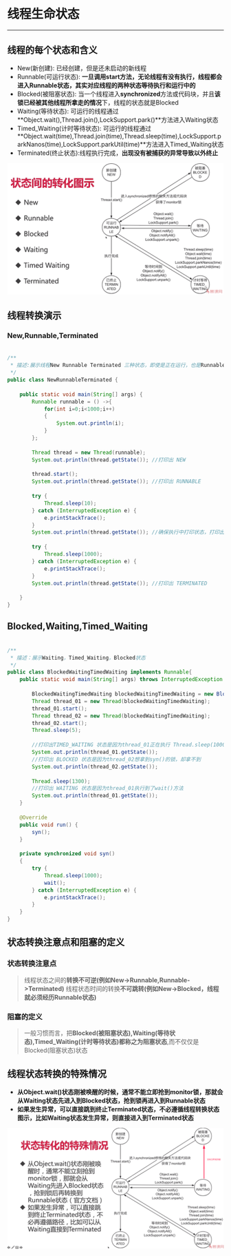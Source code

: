 # 线程生命状态
---

## 线程的每个状态和含义
* New(新创建): 已经创建，但是还未启动的新线程
* Runnable(可运行状态): **一旦调用start方法，无论线程有没有执行，线程都会进入Runnable状态，其实对应线程的两种状态等待执行和运行中的**
* Blocked(被阻塞状态): 当一个线程进入**synchronized**方法或代码块，并且**该锁已经被其他线程所拿走的情况**下，线程的状态就是Blocked
* Waiting(等待状态): 可运行的线程通过**Object.wait(),Thread.join(),LockSupport.park()**方法进入Waiting状态
* Timed_Waiting(计时等待状态): 可运行的线程通过**Object.wait(time),Thread.join(time),Thread.sleep(time),LockSupport.parkNanos(time),LockSupport.parkUtil(time)**方法进入Timed_Waiting状态
* Terminated(终止状态):线程执行完成，**出现没有被捕获的异常导致以外终止**

![线程转换状态图示](./img/线程转换状态.png)

## 线程转换演示
### New,Runnable,Terminated

```java

/**
 * 描述:展示线程New Runnable Terminated 三种状态，即使是正在运行，也是Runnable状态，而不是Running
 */
public class NewRunnableTerminated {

    public static void main(String[] args) {
        Runnable runnable = () ->{
            for(int i=0;i<1000;i++)
            {
                System.out.println(i);
            }
        };

        Thread thread = new Thread(runnable);
        System.out.println(thread.getState()); //打印出 NEW

        thread.start();
        System.out.println(thread.getState()); //打印出 RUNNABLE

        try {
            Thread.sleep(10);
        } catch (InterruptedException e) {
            e.printStackTrace();
        }
        System.out.println(thread.getState()); //确保执行中打印状态，打印出 RUNNABLE

        try {
            Thread.sleep(1000);
        } catch (InterruptedException e) {
            e.printStackTrace();
        }
        System.out.println(thread.getState()); //打印出 TERMINATED

    }
}

```
## Blocked,Waiting,Timed_Waiting

```java

/**
 * 描述：展示Waiting，Timed_Waiting，Blocked状态
 */
public class BlockedWaitingTimedWaiting implements Runnable{
    public static void main(String[] args) throws InterruptedException {

        BlockedWaitingTimedWaiting blockedWaitingTimedWaiting = new BlockedWaitingTimedWaiting();
        Thread thread_01 = new Thread(blockedWaitingTimedWaiting);
        thread_01.start();
        Thread thread_02 = new Thread(blockedWaitingTimedWaiting);
        thread_02.start();
        Thread.sleep(5);

        //打印出TIMED_WAITING 状态是因为thread_01正在执行 Thread.sleep(1000),
        System.out.println(thread_01.getState());
        //打印出 BLOCKED 状态是因为thread_02想拿到syn()的锁，却拿不到
        System.out.println(thread_02.getState());

        Thread.sleep(1300);
        //打印出 WAITING 状态是因为thread_01执行到了wait()方法
        System.out.println(thread_01.getState());
    }

    @Override
    public void run() {
        syn();
    }

    private synchronized void syn()
    {
        try {
            Thread.sleep(1000);
            wait();
        } catch (InterruptedException e) {
            e.printStackTrace();
        }
    }
}
```

## 状态转换注意点和阻塞的定义
### 状态转换注意点
> 线程状态之间的**转换不可逆(例如New->Runnable,Runnable->Terminated)**
> 线程状态时间的转换**不可跳转(例如New->Blocked，线程就必须经历Runnable状态)**

### 阻塞的定义
> 一般习惯而言，把**Blocked(被阻塞状态),Waiting(等待状态),Timed_Waiting(计时等待状态)都称之为阻塞状态**,而不仅仅是Blocked(阻塞状态)状态

## 线程状态转换的特殊情况
* **从Object.wait()状态刚被唤醒的时候，通常不能立即抢到monitor锁，那就会从Waiting状态先进入到Blocked状态，抢到锁再进入到Runnable状态**
* **如果发生异常，可以直接跳到终止Terminated状态，不必遵循线程转换状态图示，比如Waiting状态发生异常，则直接进入到Terminated状态**

![线程转换特殊状态](./img/线程转换特殊状态.png)


